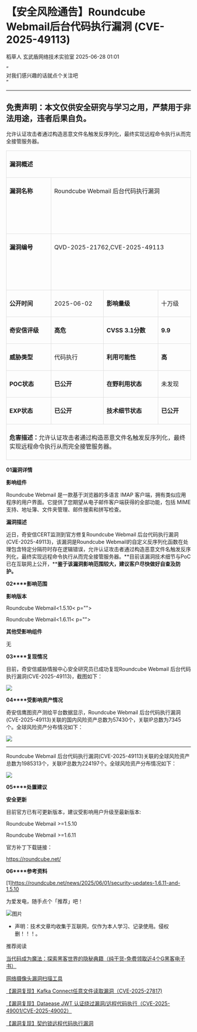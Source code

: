 #  【安全风险通告】Roundcube Webmail后台代码执行漏洞 (CVE-2025-49113)  
稻草人  玄武盾网络技术实验室   2025-06-28 01:01  
  
“  
对我们感兴趣的话就点个关注吧  
”  
  
****  
## 免责声明：本文仅供安全研究与学习之用，严禁用于非法用途，违者后果自负。  
  
  
允许认证攻击者通过构造恶意文件名触发反序列化，最终实现远程命令执行从而完全接管服务器。  
<table><tbody><tr style="box-sizing: border-box;"><td colspan="4" data-colwidth="136,157,166,98" style="box-sizing: border-box;padding: 8px;line-height: 1.5;vertical-align: top;border: 1px solid rgb(221, 221, 221);"><p style="box-sizing: border-box;margin: 16px 0px;"><strong style="box-sizing: border-box;font-weight: 700;"><span leaf="">漏洞概述</span></strong></p></td></tr><tr style="box-sizing: border-box;"><td data-colwidth="136" width="136" style="box-sizing: border-box;padding: 8px;line-height: 1.5;vertical-align: top;border: 1px solid rgb(221, 221, 221);"><p style="box-sizing: border-box;margin: 16px 0px;"><strong style="box-sizing: border-box;font-weight: 700;"><span leaf="">漏洞名称</span></strong></p></td><td colspan="3" data-colwidth="157,166,98" style="box-sizing: border-box;padding: 8px;line-height: 1.5;vertical-align: top;border: 1px solid rgb(221, 221, 221);"><p style="box-sizing: border-box;margin: 16px 0px;"><span leaf="">Roundcube Webmail 后台代码执行漏洞</span></p><p style="box-sizing: border-box;margin: 16px 0px;"><span leaf=""><br/></span></p><p style="box-sizing: border-box;margin: 16px 0px;"><span leaf=""><br/></span></p></td></tr><tr style="box-sizing: border-box;"><td data-colwidth="136" width="136" style="box-sizing: border-box;padding: 8px;line-height: 1.5;vertical-align: top;border: 1px solid rgb(221, 221, 221);"><p style="box-sizing: border-box;margin: 16px 0px;"><strong style="box-sizing: border-box;font-weight: 700;"><span leaf="">漏洞编号</span></strong></p></td><td colspan="3" data-colwidth="157,166,98" style="box-sizing: border-box;padding: 8px;line-height: 1.5;vertical-align: top;border: 1px solid rgb(221, 221, 221);"><p style="box-sizing: border-box;margin: 16px 0px;"><span leaf="">QVD-2025-21762,CVE-2025-49113</span></p><p style="box-sizing: border-box;margin: 16px 0px;"><span leaf=""><br/></span></p><p style="box-sizing: border-box;margin: 16px 0px;"><span leaf=""><br/></span></p></td></tr><tr style="box-sizing: border-box;"><td data-colwidth="136" width="136" style="box-sizing: border-box;padding: 8px;line-height: 1.5;vertical-align: top;border: 1px solid rgb(221, 221, 221);"><p style="box-sizing: border-box;margin: 16px 0px;"><strong style="box-sizing: border-box;font-weight: 700;"><strong style="box-sizing: border-box;font-weight: 700;"><span leaf="">公开时间</span></strong></strong></p></td><td data-colwidth="157" width="157" style="box-sizing: border-box;padding: 8px;line-height: 1.5;vertical-align: top;border: 1px solid rgb(221, 221, 221);"><p style="box-sizing: border-box;margin: 16px 0px;"><span leaf="">2025-06-02</span></p></td><td data-colwidth="166" width="166" style="box-sizing: border-box;padding: 8px;line-height: 1.5;vertical-align: top;border: 1px solid rgb(221, 221, 221);"><p style="box-sizing: border-box;margin: 16px 0px;"><strong style="box-sizing: border-box;font-weight: 700;"><strong style="box-sizing: border-box;font-weight: 700;"><span leaf="">影响量级</span></strong></strong></p></td><td data-colwidth="98" width="98" style="box-sizing: border-box;padding: 8px;line-height: 1.5;vertical-align: top;border: 1px solid rgb(221, 221, 221);"><p style="box-sizing: border-box;margin: 16px 0px;"><span leaf="">十万级</span></p></td></tr><tr style="box-sizing: border-box;"><td data-colwidth="136" width="136" style="box-sizing: border-box;padding: 8px;line-height: 1.5;vertical-align: top;border: 1px solid rgb(221, 221, 221);"><p style="box-sizing: border-box;margin: 16px 0px;"><strong style="box-sizing: border-box;font-weight: 700;"><span leaf="">奇安信评级</span></strong></p></td><td data-colwidth="157" width="157" style="box-sizing: border-box;padding: 8px;line-height: 1.5;vertical-align: top;border: 1px solid rgb(221, 221, 221);"><p style="box-sizing: border-box;margin: 16px 0px;"><strong style="box-sizing: border-box;font-weight: 700;"><span leaf="">高危</span></strong></p></td><td data-colwidth="166" width="166" style="box-sizing: border-box;padding: 8px;line-height: 1.5;vertical-align: top;border: 1px solid rgb(221, 221, 221);"><p style="box-sizing: border-box;margin: 16px 0px;"><strong style="box-sizing: border-box;font-weight: 700;"><span leaf="">CVSS 3.1分数</span></strong></p></td><td data-colwidth="98" width="98" style="box-sizing: border-box;padding: 8px;line-height: 1.5;vertical-align: top;border: 1px solid rgb(221, 221, 221);"><p style="box-sizing: border-box;margin: 16px 0px;"><strong style="box-sizing: border-box;font-weight: 700;"><span leaf="">9.9</span></strong></p></td></tr><tr style="box-sizing: border-box;"><td data-colwidth="136" width="136" style="box-sizing: border-box;padding: 8px;line-height: 1.5;vertical-align: top;border: 1px solid rgb(221, 221, 221);"><p style="box-sizing: border-box;margin: 16px 0px;"><strong style="box-sizing: border-box;font-weight: 700;"><span leaf="">威胁类型</span></strong></p></td><td data-colwidth="157" width="157" style="box-sizing: border-box;padding: 8px;line-height: 1.5;vertical-align: top;border: 1px solid rgb(221, 221, 221);"><p style="box-sizing: border-box;margin: 16px 0px;"><span leaf="">代码执行</span></p></td><td data-colwidth="166" width="166" style="box-sizing: border-box;padding: 8px;line-height: 1.5;vertical-align: top;border: 1px solid rgb(221, 221, 221);"><p style="box-sizing: border-box;margin: 16px 0px;"><strong style="box-sizing: border-box;font-weight: 700;"><span leaf="">利用可能性</span></strong></p></td><td data-colwidth="98" width="98" style="box-sizing: border-box;padding: 8px;line-height: 1.5;vertical-align: top;border: 1px solid rgb(221, 221, 221);"><p style="box-sizing: border-box;margin: 16px 0px;"><strong style="box-sizing: border-box;font-weight: 700;"><strong style="box-sizing: border-box;font-weight: 700;"><span leaf="">高</span></strong></strong></p></td></tr><tr style="box-sizing: border-box;"><td data-colwidth="136" width="136" style="box-sizing: border-box;padding: 8px;line-height: 1.5;vertical-align: top;border: 1px solid rgb(221, 221, 221);"><p style="box-sizing: border-box;margin: 16px 0px;"><strong style="box-sizing: border-box;font-weight: 700;"><span leaf="">POC状态</span></strong></p></td><td data-colwidth="157" width="157" style="box-sizing: border-box;padding: 8px;line-height: 1.5;vertical-align: top;border: 1px solid rgb(221, 221, 221);"><p style="box-sizing: border-box;margin: 16px 0px;"><strong style="box-sizing: border-box;font-weight: 700;"><span leaf="">已公开</span></strong></p></td><td data-colwidth="166" width="166" style="box-sizing: border-box;padding: 8px;line-height: 1.5;vertical-align: top;border: 1px solid rgb(221, 221, 221);"><p style="box-sizing: border-box;margin: 16px 0px;"><strong style="box-sizing: border-box;font-weight: 700;"><span leaf="">在野利用状态</span></strong></p></td><td data-colwidth="98" width="98" style="box-sizing: border-box;padding: 8px;line-height: 1.5;vertical-align: top;border: 1px solid rgb(221, 221, 221);"><p style="box-sizing: border-box;margin: 16px 0px;"><span leaf="">未发现</span></p></td></tr><tr style="box-sizing: border-box;"><td data-colwidth="136" width="136" style="box-sizing: border-box;padding: 8px;line-height: 1.5;vertical-align: top;border: 1px solid rgb(221, 221, 221);"><p style="box-sizing: border-box;margin: 16px 0px;"><strong style="box-sizing: border-box;font-weight: 700;"><span leaf="">EXP状态</span></strong></p></td><td data-colwidth="157" width="157" style="box-sizing: border-box;padding: 8px;line-height: 1.5;vertical-align: top;border: 1px solid rgb(221, 221, 221);"><p style="box-sizing: border-box;margin: 16px 0px;"><strong style="box-sizing: border-box;font-weight: 700;"><span leaf="">已公开</span></strong></p></td><td data-colwidth="166" width="166" style="box-sizing: border-box;padding: 8px;line-height: 1.5;vertical-align: top;border: 1px solid rgb(221, 221, 221);"><p style="box-sizing: border-box;margin: 16px 0px;"><strong style="box-sizing: border-box;font-weight: 700;"><span leaf="">技术细节状态</span></strong></p></td><td data-colwidth="98" width="98" style="box-sizing: border-box;padding: 8px;line-height: 1.5;vertical-align: top;border: 1px solid rgb(221, 221, 221);"><p style="box-sizing: border-box;margin: 16px 0px;"><strong style="box-sizing: border-box;font-weight: 700;"><span leaf="">已公开</span></strong></p></td></tr><tr style="box-sizing: border-box;"><td colspan="4" data-colwidth="136,157,166,98" style="box-sizing: border-box;padding: 8px;line-height: 1.5;vertical-align: top;border: 1px solid rgb(221, 221, 221);"><p style="box-sizing: border-box;margin: 16px 0px;"><strong style="box-sizing: border-box;font-weight: 700;"><span leaf="">危害描述：</span></strong><span leaf="">允许认证攻击者通过构造恶意文件名触发反序列化，最终实现远程命令执行从而完全接管服务器。</span></p></td></tr></tbody></table>  
  
**0****1****漏洞详情**  
  
**影响组件**  
  
Roundcube Webmail 是一款基于浏览器的多语言 IMAP 客户端，拥有类似应用程序的用户界面。它提供了您期望从电子邮件客户端获得的全部功能，包括 MIME 支持、地址簿、文件夹管理、邮件搜索和拼写检查。  
  
**漏洞描述**  
  
近日，奇安信CERT监测到官方修复Roundcube Webmail 后台代码执行漏洞(CVE-2025-49113)，该漏洞是Roundcube Webmail的自定义反序列化函数在处理包含特定分隔符时存在逻辑错误，允许认证攻击者通过构造恶意文件名触发反序列化，最终实现远程命令执行从而完全接管服务器。**目前该漏洞技术细节与PoC已在互联网上公开，****鉴于该漏洞影响范围较大，建议客户尽快做好自查及防护。**  
  
**02****影响范围**  
  
**影响版本**  
  
Roundcube Webmail<1.5.10< p="">  
  
Roundcube Webmail<1.6.11< p="">  
  
**其他受影响组件**  
  
无  
  
**03****复现情况**  
  
目前，奇安信威胁情报中心安全研究员已成功复现Roundcube Webmail 后台代码执行漏洞(CVE-2025-49113)，截图如下：  
  
![](https://mmbiz.qpic.cn/mmbiz_png/UM0M1icqlo0kcMxX3tAAS8gLqcX1eaTDmsHrcxxA6BEZn0AYN5DJmOsemS2PrqajyicYXkZhb42M11eooBoTNEiag/640?wx_fmt=png&from=appmsg "")  
  
**04****受影响资产情况**  
  
奇安信鹰图资产测绘平台数据显示，Roundcube Webmail 后台代码执行漏洞(CVE-2025-49113)关联的国内风险资产总数为57430个，关联IP总数为7345个。全球风险资产分布情况如下：  
  
![](https://mmbiz.qpic.cn/mmbiz_png/UM0M1icqlo0kcMxX3tAAS8gLqcX1eaTDmicoc1boIQwLLWFNIthPRbtNLy3ictfzayqsnF6WU6fcnpEiaws64UrNQg/640?wx_fmt=png&from=appmsg "")  
  
****  
Roundcube Webmail 后台代码执行漏洞(CVE-2025-49113)关联的全球风险资产总数为1985313个，关联IP总数为224197个。全球风险资产分布情况如下：  
  
![](https://mmbiz.qpic.cn/mmbiz_png/UM0M1icqlo0kcMxX3tAAS8gLqcX1eaTDmwiaJibSdic2Q0o2xmZT0zklE1SAFibdliajA0h4ibx6pezDPKl57gPKJ6Ndg/640?wx_fmt=png&from=appmsg "")  
  
**05****处置建议**  
  
**安全更新**  
  
目前官方已有可更新版本，建议受影响用户升级至最新版本:  
  
Roundcube Webmail >=1.5.10  
  
Roundcube Webmail >=1.6.11  
  
官方补丁下载链接：  
  
https://roundcube.net/  
  
**06****参考资料**  
  
  
[1]https://roundcube.net/news/2025/06/01/security-updates-1.6.11-and-1.5.10  
  
  
为爱发电，随手点个「推荐」吧！  
  
![图片](https://mmbiz.qpic.cn/mmbiz_png/UM0M1icqlo0knIjq7rj7rsX0r4Rf2CDQylx0IjMfpPM93icE9AGx28bqwDRau5EkcWpK6WBAG5zGDS41wkfcvJiaA/640?wx_fmt=other&wxfrom=5&wx_lazy=1&wx_co=1&tp=webp "")  
  
* 声明：技术文章均收集于互联网，仅作为本人学习、记录使用。侵权删！！！。  
  
  
推荐阅读  
  
[当代码成为魔法：探索黑客世界的隐秘典籍（纯干货-免费领取近4个G黑客电子书）](https://mp.weixin.qq.com/s?__biz=MzI4MjkxNzY1NQ==&mid=2247486028&idx=2&sn=eed707f8ac3e64c7c25d65ad1b6d28f6&scene=21#wechat_redirect)  
  
  
[网络摄像头漏洞扫描工具](https://mp.weixin.qq.com/s?__biz=MzI4MjkxNzY1NQ==&mid=2247484553&idx=1&sn=ec2a9370f143b31e6cb1f1ae5c5a4cf1&scene=21#wechat_redirect)  
  
  
[【漏洞复现】Kafka Connect任意文件读取漏洞（CVE-2025-27817)](https://mp.weixin.qq.com/s?__biz=MzI4MjkxNzY1NQ==&mid=2247485966&idx=1&sn=502623af4e680d22ab43973a413eee69&scene=21#wechat_redirect)  
  
  
[【漏洞复现】Dataease JWT 认证绕过漏洞/远程代码执行（CVE-2025-49001/CVE-2025-49002）](https://mp.weixin.qq.com/s?__biz=MzI4MjkxNzY1NQ==&mid=2247485912&idx=1&sn=b776dcd81faed5bbc387e6e9a4b0332f&scene=21#wechat_redirect)  
  
  
[【漏洞复现】契约锁远程代码执行漏洞](https://mp.weixin.qq.com/s?__biz=MzI4MjkxNzY1NQ==&mid=2247485905&idx=1&sn=bde9c0b7742a30ff31614872d63a3cbd&scene=21#wechat_redirect)  
  
  
  
